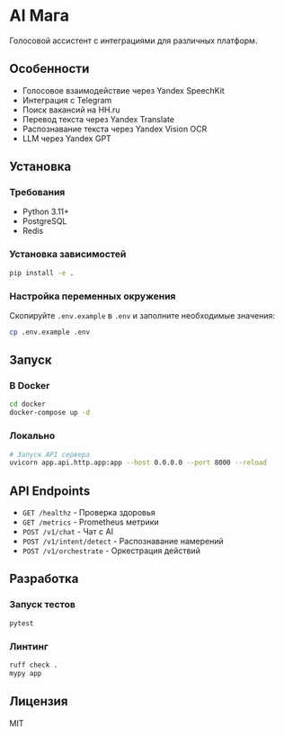 # AI Мага

Голосовой ассистент с интеграциями для различных платформ.

## Особенности

- Голосовое взаимодействие через Yandex SpeechKit
- Интеграция с Telegram
- Поиск вакансий на HH.ru
- Перевод текста через Yandex Translate
- Распознавание текста через Yandex Vision OCR
- LLM через Yandex GPT

## Установка

### Требования

- Python 3.11+
- PostgreSQL
- Redis

### Установка зависимостей

```bash
pip install -e .
```

### Настройка переменных окружения

Скопируйте `.env.example` в `.env` и заполните необходимые значения:

```bash
cp .env.example .env
```

## Запуск

### В Docker

```bash
cd docker
docker-compose up -d
```

### Локально

```bash
# Запуск API сервера
uvicorn app.api.http.app:app --host 0.0.0.0 --port 8000 --reload
```

## API Endpoints

- `GET /healthz` - Проверка здоровья
- `GET /metrics` - Prometheus метрики
- `POST /v1/chat` - Чат с AI
- `POST /v1/intent/detect` - Распознавание намерений
- `POST /v1/orchestrate` - Оркестрация действий

## Разработка

### Запуск тестов

```bash
pytest
```

### Линтинг

```bash
ruff check .
mypy app
```

## Лицензия

MIT